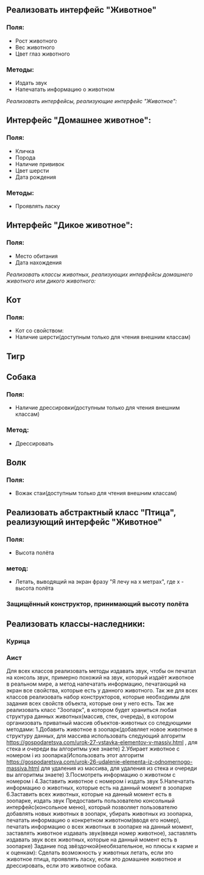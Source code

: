 ## Реализовать интерфейс "Животное"
### Поля:
 - Рост животного
 - Вес животного
 - Цвет глаз животного
### Методы:
 - Издать звук
 - Напечатать информацию о животном

*Реализовать интерфейсы, реализующие интерфейс "Животное":*
## Интерфейс "Домашнее животное":
### Поля:
 - Кличка
 - Порода
 - Наличие прививок
 - Цвет шерсти
 - Дата рождения
### Методы:
 - Проявлять ласку
## Интерфейс "Дикое животное":
### Поля:
 - Место обитания
 - Дата нахождения

*Реализовать классы животных, реализующих интерфейсы домашнего животного или дикого животного:*
## Кот
### Поля:
 - Кот со свойством:
 - Наличие шерсти(доступным только для чтения внешним классам)
## Тигр
## Собака
### Поля:
 - Наличие дрессировки(доступным только для чтения внешним классам)
### Метод:
 - Дрессировать
## Волк
### Поля:
 - Вожак стаи(доступным только для чтения внешним классам)
## Реализовать абстрактный класс "Птица", реализующий интерфейс "Животное"
### Поля:
 - Высота полёта
### метод:
 - Летать, выводящий на экран фразу "Я лечу на x метрах", где x - высота полёта
### Защищённый конструктор, принимающий высоту полёта
## Реализовать классы-наследники:
### Курица
### Аист
Для всех классов реализовать методы издавать звук, чтобы он печатал на консоль звук, примерно похожий на звук, который издаёт животное в реальном мире, а метод напечатать информацию, печатающий на экран все свойства, которые есть у данного животного. Так же для всех классов реализовать набор конструкторов, которые необходимы для задания всех свойств объекта, которые они у него есть.
Так же реализовать класс "Зоопарк", в котором будет храниться любая структура данных животных(массив, стек, очередь), в котором организовать приватный массив объектов-животных со следующими методами:
1.Добавить животное в зоопарк(добавляет новое животное в структуру данных, для массива использовать следующий алгоритм https://gospodaretsva.com/urok-27-vstavka-elementov-v-massiv.html , для стека и очереди вы алгоритмы уже знаете)
2.Убирает животное с номером i из зоопарка(Использовать этот алгоритм https://gospodaretsva.com/urok-26-udalenie-elementa-iz-odnomernogo-massiva.html для удаления из массива, для удаления из стека и очереди вы алгоритмы знаете)
3.Посмотреть информацию о животном с номером i
4.Заставить животное с номером i издать звук
5.Напечатать информацию о животных, которые есть на данный момент в зоопарке
6.Заставить всех животных, которые на данный момент есть в зоопарке, издать звук
Предоставить пользователю консольный интерфейс(консольное меню), который позволяет пользователю добавлять новых животных в зоопарк, убирать животных из зоопарка, печатать информацию о конкретном животном(вводя его номер), печатать информацию о всех животных в зоопарке на данный момент, заставлять животное издавать звук(введя номер животное), заставлять издавать звук всех животных, которые на данный момент есть в зоопарке)
Задание под звёздочкой(необязательное, но плюсы к карме и к оценкам): Сделать возможность у животных летать, если это животное птица, проявлять ласку, если это домашнее животное и дрессировать, если это животное собака.